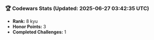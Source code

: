 ### 🏆 Codewars Stats (Updated: 2025-06-27 03:42:35 UTC)

- **Rank:** 8 kyu
- **Honor Points:** 3
- **Completed Challenges:** 1
